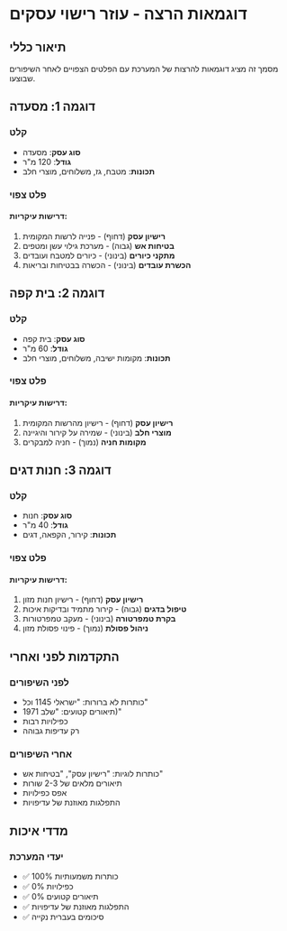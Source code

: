 # דוגמאות הרצה - עוזר רישוי עסקים

## תיאור כללי

מסמך זה מציג דוגמאות להרצות של המערכת עם הפלטים הצפויים לאחר השיפורים שבוצעו.

## דוגמה 1: מסעדה

### קלט
- **סוג עסק**: מסעדה
- **גודל**: 120 מ"ר
- **תכונות**: מטבח, גז, משלוחים, מוצרי חלב

### פלט צפוי
#### דרישות עיקריות:
1. **רישיון עסק** (דחוף) - פנייה לרשות המקומית
2. **בטיחות אש** (גבוה) - מערכת גילוי עשן ומטפים
3. **מתקני כיורים** (בינוני) - כיורים למטבח ועובדים
4. **הכשרת עובדים** (בינוני) - הכשרה בבטיחות ובריאות

## דוגמה 2: בית קפה

### קלט
- **סוג עסק**: בית קפה
- **גודל**: 60 מ"ר
- **תכונות**: מקומות ישיבה, משלוחים, מוצרי חלב

### פלט צפוי
#### דרישות עיקריות:
1. **רישיון עסק** (דחוף) - רישיון מהרשות המקומית
2. **מוצרי חלב** (בינוני) - שמירה על קירור והיגיינה
3. **מקומות חניה** (נמוך) - חניה למבקרים

## דוגמה 3: חנות דגים

### קלט
- **סוג עסק**: חנות
- **גודל**: 40 מ"ר
- **תכונות**: קירור, הקפאה, דגים

### פלט צפוי
#### דרישות עיקריות:
1. **רישיון עסק** (דחוף) - רישיון חנות מזון
2. **טיפול בדגים** (גבוה) - קירור מתמיד ובדיקות איכות
3. **בקרת טמפרטורה** (בינוני) - מעקב טמפרטורות
4. **ניהול פסולת** (נמוך) - פינוי פסולת מזון

## התקדמות לפני ואחרי

### לפני השיפורים
- כותרות לא ברורות: "ישראלי 1145 וכל"
- תיאורים קטועים: "שלב 1971)"
- כפילויות רבות
- רק עדיפות גבוהה

### אחרי השיפורים
- כותרות לוגיות: "רישיון עסק", "בטיחות אש"
- תיאורים מלאים של 2-3 שורות
- אפס כפילויות
- התפלגות מאוזנת של עדיפויות

## מדדי איכות

### יעדי המערכת
- ✅ 100% כותרות משמעותיות
- ✅ 0% כפילויות
- ✅ 0% תיאורים קטועים
- ✅ התפלגות מאוזנת של עדיפויות
- ✅ סיכומים בעברית נקייה 